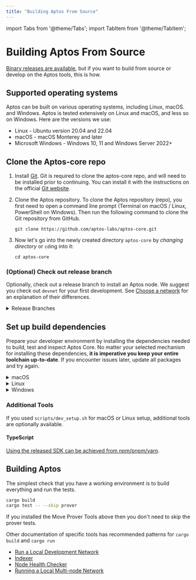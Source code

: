 ```yaml
---
title: "Building Aptos From Source"
---
```


import Tabs from '@theme/Tabs';
import TabItem from '@theme/TabItem';

# Building Aptos From Source

[Binary releases are available](../tools/aptos-cli/install-cli/index.md), but if you want to build from source or develop on the Aptos tools, this is how.

## Supported operating systems

Aptos can be built on various operating systems, including Linux, macOS. and Windows. Aptos is tested extensively on Linux and macOS, and less so on Windows. Here are the versions we use:

- Linux - Ubuntu version 20.04 and 22.04
- macOS - macOS Monterey and later
- Microsoft Windows - Windows 10, 11 and Windows Server 2022+

## Clone the Aptos-core repo

1. Install [Git](https://git-scm.com/book/en/v2/Getting-Started-Installing-Git). Git is required to clone the aptos-core repo, and will need to be installed prior to continuing. You can install it with the instructions on the official [Git website](https://git-scm.com/book/en/v2/Getting-Started-Installing-Git).

2. Clone the Aptos repository. To clone the Aptos repository (repo), you first need to open a command line prompt (Terminal on macOS / Linux, PowerShell on Windows). Then run the following command to clone the Git repository from GitHub.

   ```
   git clone https://github.com/aptos-labs/aptos-core.git
   ```

3. Now let's go into the newly created directory `aptos-core` by _changing directory_ or `cd`ing into it:
   ```
   cd aptos-core
   ```

### (Optional) Check out release branch

Optionally, check out a release branch to install an Aptos node. We suggest you check out `devnet` for your first development. See [Choose a network](./system-integrators-guide.md#choose-a-network) for an explanation of their differences.

<details>
<summary>Release Branches</summary>
<Tabs groupId="network">
    <TabItem value="devnet" label="Devnet">

    git checkout --track origin/devnet

</TabItem>
    <TabItem value="testnet" label="Testnet" default>

    git checkout --track origin/testnet

</TabItem>
<TabItem value="mainnet" label="Mainnet">

    git checkout --track origin/mainnet

</TabItem>
</Tabs>
</details>

## Set up build dependencies

Prepare your developer environment by installing the dependencies needed to build, test and inspect Aptos Core.
No matter your selected mechanism for installing these dependencies, **it is imperative you keep your entire toolchain up-to-date**. If you encounter issues later, update all packages and try again.

<details>
<summary>macOS</summary>

**> Using the automated script**

1. Ensure you have `brew` package manager installed: https://brew.sh/
2. Run the dev setup script to prepare your environment: `./scripts/dev_setup.sh`
3. Update your current shell environment: `source ~/.cargo/env`.

:::tip
You can see the available options for the script by running `./scripts/dev_setup.sh --help`
:::

**> Manual installation of dependencies**

If the script above doesn't work for you, you can install these manually, but it's **not recommended**.

1. [Rust](https://www.rust-lang.org/tools/install)
2. [CMake](https://cmake.org/download/)
3. [LLVM](https://releases.llvm.org/)
4. [LLD](https://lld.llvm.org/)

</details>

<details>
<summary>Linux</summary>

**> Using the automated script**

1. Run the dev setup script to prepare your environment: `./scripts/dev_setup.sh`
2. Update your current shell environment: `source ~/.cargo/env`

:::tip
You can see the available options for the script by running `./scripts/dev_setup.sh --help`
:::

**> Manual installation of dependencies**

If the script above does not work for you, you can install these manually, but it is **not recommended**:

1. [Rust](https://www.rust-lang.org/tools/install).
2. [CMake](https://cmake.org/download/).
3. [LLVM](https://releases.llvm.org/).
4. [libssl-dev](https://packages.ubuntu.com/jammy/libssl-dev) and [libclang-dev](https://packages.ubuntu.com/jammy/libclang-dev)

</details>

<details>
<summary>Windows</summary>

**> Using the automated script**

1. Open a PowerShell terminal as an administrator.
2. Run the dev setup script to prepare your environment: `PowerShell -ExecutionPolicy Bypass -File ./scripts/windows_dev_setup.ps1`
3. Open a new PowerShell terminal after installing all dependencies

**> Manual installation of dependencies**

1. Install [Rust](https://www.rust-lang.org/tools/install).
2. Install [LLVM](https://releases.llvm.org/). Visit their GitHub repository for the [latest prebuilt release](https://github.com/llvm/llvm-project/releases/tag/llvmorg-15.0.7).
3. Install [Microsoft Visual Studio Build Tools for Windows](https://visualstudio.microsoft.com/downloads/#build-tools-for-visual-studio-2022). During setup, select "Desktop development with C++" and three additional options: MSVC C++ build tools, Windows 10/11 SDK, and C++ CMake tools for Windows.
4. If on Windows ARM, install [Visual Studio](https://visualstudio.microsoft.com/vs).
5. If not already installed during Visual Studio/Build Tools installation, install [CMake](https://cmake.org/download/).
6. Open a new PowerShell terminal after installing all dependencies

</details>

### Additional Tools

If you used `scripts/dev_setup.sh` for macOS or Linux setup, additional tools are optionally available.

#### TypeScript

[Using the released SDK can be achieved from npm/pnpm/yarn](/sdks/ts-sdk/index.md).

## Building Aptos

The simplest check that you have a working environment is to build everything and run the tests.

```bash
cargo build
cargo test -- --skip prover
```

If you installed the Move Prover Tools above then you don't need to skip the prover tests.

Other documentation of specific tools has recommended patterns for `cargo build` and `cargo run`

- [Run a Local Development Network](../guides/local-development-network.md)
- [Indexer](../indexer/legacy/indexer-fullnode.md)
- [Node Health Checker](../nodes/measure/node-health-checker.md)
- [Running a Local Multi-node Network](running-a-local-multi-node-network.md)
